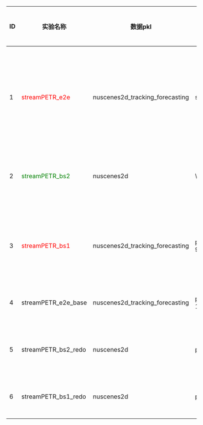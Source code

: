 | ID   | 实验名称                                | 数据pkl                         | tmux窗口        | 训练状态                                     | 推理状态 | 说明                                                         |
| ---- | --------------------------------------- | ------------------------------- | --------------- | -------------------------------------------- | -------- | ------------------------------------------------------------ |
| 1    | <font color=red>streamPETR_e2e</font>   | nuscenes2d_tracking_forecasting | stream_data_6   | 训练中（训练失败，后期训练不收敛，最终崩掉） | 待开始   | 迁移PF-Track之后的streamPETR的训练。tracking以及future和hist完全打开 |
| 2    | <font color=green>streamPETR_bs2</font> | nuscenes2d                      | \               | 完成                                         | 完成     | 原始的streamPETR的训练，batch_size为2，点数与文章基本对齐    |
| 3    | <font color='red'>streamPETR_bs1</font> | nuscenes2d_tracking_forecasting | prediction-3-9  | 训练中（训练失败，NCLL报错）                 | 待开始   | 用于对齐实验结果，看看bs对实验的影响，按道理应该是完全一致的，训练过程中出现了NCLL的报错。 |
| 4    | streamPETR_e2e_base                     | nuscenes2d_tracking_forecasting | prediction-4-10 | 训练中                                       | 待开始   | e2e 但是没有tracking、past和future                           |
| 5    | streamPETR_bs2_redo                     | nuscenes2d                      | prediction-1    | 训练中                                       |          | 重新跑的最原始的baseline的实验，所有设置和2对齐，区别只有get_data_info稍有修改 |
| 6    | streamPETR_bs1_redo                     | nuscenes2d                      | prection-2      | 训练中                                       | 代开始   | 与5的区别在于bs设置为1                                       |
|      |                                         |                                 |                 |                                              |          |                                                              |
|      |                                         |                                 |                 |                                              |          |                                                              |
|      |                                         |                                 |                 |                                              |          |                                                              |

